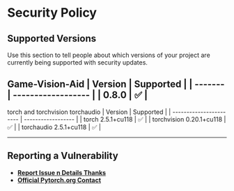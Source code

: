 # Security Policy

## Supported Versions

Use this section to tell people about which versions of your project are
currently being supported with security updates.

Game-Vision-Aid
| Version | Supported          |
| ------- | ------------------ |
| 0.8.0   | :white_check_mark: |
---------------------------------


torch and torchvision torchaudio
|                 Version | Supported          |
| ----------------------- | ------------------ |
| torch    2.5.1+cu118    | :white_check_mark: |
| torchvision   0.20.1+cu118  | :white_check_mark: |
| torchaudio    2.5.1+cu118  | :white_check_mark: |

---------------------------------


## Reporting a Vulnerability

- **[Report Issue n Details Thanks](https://github.com/FNBUBBLES420-ORG/game-vision-aid/issues)**
- **[Official Pytorch.org Contact](https://pytorch.org/contact-us)**
